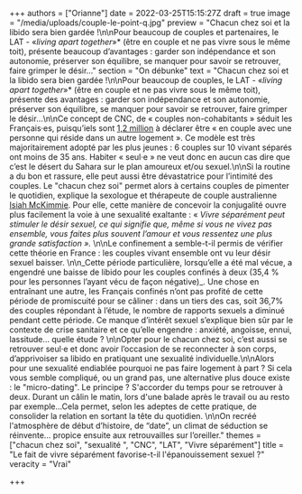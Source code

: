 +++
authors = ["Orianne"]
date = 2022-03-25T15:15:27Z
draft = true
image = "/media/uploads/couple-le-point-q.jpg"
preview = "Chacun chez soi et la libido sera bien gardée !\n\nPour beaucoup de couples et partenaires, le LAT - «_living apart together_»* (être en couple et ne pas vivre sous le même toit), présente beaucoup d’avantages : garder son indépendance et son autonomie, préserver son équilibre, se manquer pour savoir se retrouver, faire grimper le désir…"
section = "On débunke"
text = "Chacun chez soi et la libido sera bien gardée !\n\nPour beaucoup de couples, le LAT - «_living apart together_»* (être en couple et ne pas vivre sous le même toit), présente des avantages : garder son indépendance et son autonomie, préserver son équilibre, se manquer pour savoir se retrouver, faire grimper le désir…\n\nCe concept de CNC, de « couples non-cohabitants » séduit les Français·es, puisqu’iels sont [1,2 million](https://www.ined.fr/fichier/s_rubrique/27640/dossier_de_presse_famille_a_distance.fr.pdf) à déclarer être « en couple avec une personne qui réside dans un autre logement ». Ce modèle est très majoritairement adopté par les plus jeunes : 6 couples sur 10 vivant séparés ont moins de 35 ans. Habiter « seul·e » ne veut donc en aucun cas dire que c’est le désert du Sahara sur le plan amoureux et/ou sexuel.\n\nSi la routine a du bon et rassure, elle peut aussi être dévastatrice pour l’intimité des couples. Le \"chacun chez soi\" permet alors à certains couples de pimenter le quotidien, explique la sexologue et thérapeute de couple australienne [Isiah McKimmie](https://www.bodyandsoul.com.au/wellbeing/5-frankly-brilliant-benefits-of-living-apart-together/news-story/8bff102d0ea6f00d8180221c5dd186fc). Pour elle, cette manière de concevoir la conjugalité ouvre plus facilement la voie à une sexualité exaltante : « _Vivre séparément peut stimuler le désir sexuel, ce qui signifie que, même si vous ne vivez pas ensemble, vous faites plus souvent l’amour et vous ressentez une plus grande satisfaction »._ \n\nLe confinement a semble-t-il permis de vérifier cette théorie en France : les couples vivant ensemble ont vu leur désir sexuel baisser. \n\n_Cette période particulière, lorsqu’elle a été mal vécue, a engendré une baisse de libido pour les couples confinés à deux (35,4 % pour les personnes l’ayant vécu de façon négative)_. Une chose en entraînant une autre, les Français confinés n’ont pas profité de cette période de promiscuité pour se câliner : dans un tiers des cas, soit 36,7% des couples répondant à l’étude, le nombre de rapports sexuels a diminué pendant cette période. Ce manque d’intérêt sexuel s’explique bien sûr par le contexte de crise sanitaire et ce qu’elle engendre : anxiété, angoisse, ennui, lassitude… quelle étude ? \n\nOpter pour le chacun chez soi, c’est aussi se retrouver seul·e et donc avoir l’occasion de se reconnecter à son corps, d’apprivoiser sa libido en pratiquant une sexualité individuelle.\n\nAlors pour une sexualité endiablée pourquoi ne pas faire logement à part ? Si cela vous semble compliqué, ou un grand pas, une alternative plus douce existe : le \"micro-dating\". Le principe ? S'accorder du temps pour se retrouver à deux. Durant un câlin le matin, lors d'une balade après le travail ou au resto par exemple…Cela permet, selon les adeptes de cette pratique, de consolider la relation en sortant la tête du quotidien. \n\nOn recréé l'atmosphère de début d’histoire, de “date”, un climat de séduction se réinvente… propice ensuite aux retrouvailles sur l’oreiller."
themes = ["chacun chez soi", "sexualité ", "CNC", "LAT", "Vivre séparément"]
title = "Le fait de vivre séparément favorise-t-il l'épanouissement sexuel ?"
veracity = "Vrai"

+++
